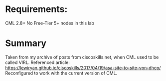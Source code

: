 # Requirements:  
CML 2.8+
No Free-Tier 5+ nodes in this lab

# Summary
Taken from my archive of posts from ciscoskills.net, when CML used to be called VIRL.
Referenced article: https://lewiryan.github.io/ciscoskills/2017/04/19/asa-site-to-site-vpn-dhcp/
Reconfigured to work with the current version of CML.

